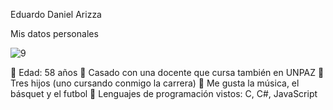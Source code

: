 Eduardo Daniel Arizza 

Mis datos personales

![9](https://github.com/user-attachments/assets/fb1c18da-7a23-4659-a811-8fc4e7be1cdf)

	Edad: 58 años
	Casado con una docente que cursa también en UNPAZ 
	Tres hijos (uno cursando conmigo la carrera)
	Me gusta la música, el básquet y el futbol
	Lenguajes de programación vistos: C, C#, JavaScript
